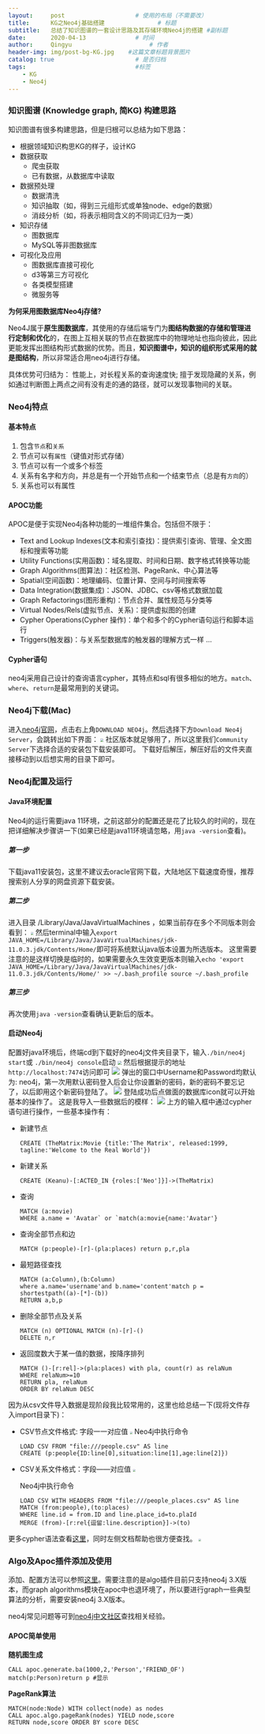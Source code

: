 ```yaml
---
layout:     post                    # 使用的布局（不需要改）
title:      KG之Neo4j基础搭建               # 标题
subtitle:   总结了知识图谱的一套设计思路及其存储环境Neo4j的搭建 #副标题
date:       2020-04-13              # 时间
author:     Qingyu                      # 作者
header-img: img/post-bg-KG.jpg    #这篇文章标题背景图片
catalog: true                       # 是否归档
tags:                               #标签
    - KG
    - Neo4j
---
```


### 知识图谱 (Knowledge graph, 简KG) 构建思路
知识图谱有很多构建思路，但是归根可以总结为如下思路：
- 根据领域知识构思KG的样子，设计KG
- 数据获取
  - 爬虫获取
  - 已有数据，从数据库中读取
- 数据预处理
  - 数据清洗
  - 知识抽取（如，得到三元组形式或单独node、edge的数据）
  - 消歧分析（如，将表示相同含义的不同词汇归为一类）
- 知识存储
  - 图数据库
  - MySQL等非图数据库
- 可视化及应用
  - 图数据库直接可视化
  - d3等第三方可视化
  - 各类模型搭建
  - 微服务等

**为何采用图数据库Neo4j存储?**

Neo4J属于**原生图数据库**，其使用的存储后端专门为**图结构数据的存储和管理进行定制和优化**的，在图上互相关联的节点在数据库中的物理地址也指向彼此，因此更能发挥出图结构形式数据的优势。而且，**知识图谱中，知识的组织形式采用的就是图结构**，所以非常适合用neo4j进行存储。

具体优势可归结为：
性能上，对长程关系的查询速度快; 擅于发现隐藏的关系，例如通过判断图上两点之间有没有走的通的路径，就可以发现事物间的关联。

### Neo4j特点

#### 基本特点
1. 包含`节点`和`关系`
2. 节点可以有`属性`（键值对形式存储）
3. 节点可以有一个或多个标签
4. 关系有名字和方向，并总是有一个开始节点和一个结束节点（总是有`方向`的）
5. 关系也可以有属性

#### APOC功能
APOC是便于实现Neo4j各种功能的一堆组件集合。包括但不限于：
- Text and Lookup Indexes(文本和索引查找)：提供索引查询、管理、全文图标和搜索等功能
- Utility Functions(实用函数)：域名提取、时间和日期、数字格式转换等功能
- Graph Algorithms(图算法)：社区检测、PageRank、中心算法等
- Spatial(空间函数)：地理编码、位置计算、空间与时间搜索等
- Data Integration(数据集成)：JSON、JDBC、csv等格式数据加载
- Graph Refactorings(图形重构)：节点合并、属性规范与分类等
- Virtual Nodes/Rels(虚拟节点、关系)：提供虚拟图的创建
- Cypher Operations(Cypher 操作)：单个和多个的Cypher语句运行和脚本运行
- Triggers(触发器)：与关系型数据库的触发器的理解方式一样
  ...

#### Cypher语句
neo4j采用自己设计的查询语言cypher，其特点和sql有很多相似的地方。`match`、`where`、`return`是最常用到的关键词。

### Neo4j下载(Mac)
进入[neo4j官网](https://neo4j.com/)，点击右上角`DOWNLOAD NEO4j`。然后选择下方`Download Neo4j Server`，会跳转出如下界面：
<img src="https://tva1.sinaimg.cn/large/007S8ZIlly1gdscwfqqqcj30un0u0qb8.jpg" style="zoom: 40%;" />
社区版本就足够用了，所以这里我们`Community Server`下选择合适的安装包下载安装即可。
下载好后解压，解压好后的文件夹直接移动到以后想实用的目录下即可。

### Neo4j配置及运行

#### Java环境配置
Neo4j的运行需要java 11环境，之前这部分的配置还是花了比较久的时间的，现在把详细解决步骤讲一下(如果已经是java11环境请忽略，用`java -version`查看)。

##### 第一步
下载java11安装包，这里不建议去oracle官网下载，大陆地区下载速度奇慢，推荐搜索别人分享的网盘资源下载安装。

##### 第二步
进入目录 /Library/Java/JavaVirtualMachines ，如果当前存在多个不同版本则会看到：
<img src="https://tva1.sinaimg.cn/large/007S8ZIlly1gdscwxnflyj31660lq1d4.jpg" style="zoom: 33%;" />
然后terminal中输入`export JAVA_HOME=/Library/Java/JavaVirtualMachines/jdk-11.0.3.jdk/Contents/Home/`即可将系统默认java版本设置为所选版本。
这里需要注意的是这样切换是临时的，如果需要永久生效变更版本则输入`echo 'export JAVA_HOME=/Library/Java/JavaVirtualMachines/jdk-11.0.3.jdk/Contents/Home/' >> ~/.bash_profile source ~/.bash_profile`

##### 第三步
再次使用`java -version`查看确认更新后的版本。

#### 启动Neo4j
配置好java环境后，终端cd到下载好的neo4j文件夹目录下，输入`./bin/neo4j start`或 `./bin/neo4j console`启动
<img src="https://tva1.sinaimg.cn/large/007S8ZIlly1gdsd27y5msj31740iuniv.jpg" style="zoom: 50%;" />
然后根据提示的地址`http://localhost:7474`访问即可
![](https://tva1.sinaimg.cn/large/007S8ZIlly1gdscx52h53j31680li40e.jpg)
弹出的窗口中Username和Password均默认为: neo4j，第一次用默认密码登入后会让你设置新的密码，新的密码不要忘记了，以后即用这个新密码登陆了。
![](https://tva1.sinaimg.cn/large/007S8ZIlly1gdscxd4metj31680l8gpe.jpg)
登陆成功后点做面的数据库icon就可以开始基本的操作了。
这是我导入一些数据后的模样：
![](https://tva1.sinaimg.cn/large/007S8ZIlly1gdscxte9zbj316c0l4gr1.jpg)
上方的输入框中通过cypher语句进行操作，一些基本操作有：
- 新建节点

  ```cypher
  CREATE (TheMatrix:Movie {title:'The Matrix', released:1999, tagline:'Welcome to the Real World'})
  ```

- 新建关系

  ```cypher
  CREATE (Keanu)-[:ACTED_IN {roles:['Neo']}]->(TheMatrix)
  ```

- 查询

  ```cypher
  MATCH (a:movie)
  WHERE a.name = 'Avatar` or `match(a:movie{name:'Avatar'}
  ```

- 查询全部节点和边

  ```cypher
  MATCH (p:people)-[r]-(pla:places) return p,r,pla
  ```

- 最短路径查找

  ```cypher
  MATCH (a:Column),(b:Column) 
  where a.name='username'and b.name='content'match p = shortestpath((a)-[*]-(b)) 
  RETURN a,b,p
  ```

- 删除全部节点及关系

  ```cypher
  MATCH (n) OPTIONAL MATCH (n)-[r]-() 
  DELETE n,r
  ```

- 返回度数大于某一值的数据，按降序排列

  ```cypher
  MATCH ()-[r:rel]->(pla:places) with pla, count(r) as relaNum 
  WHERE relaNum>=10 
  RETURN pla, relaNum 
  ORDER BY relaNum DESC
  ```

因为从csv文件导入数据是现阶段我比较常用的，这里也给总结一下(现将文件存入import目录下)：
- CSV节点文件格式: 字段一一对应值
  <img src="https://tva1.sinaimg.cn/large/007S8ZIlly1gdsd3a99fvj30se0p0tfk.jpg" style="zoom: 33%;" />
  Neo4j中执行命令 
  
  ```cypher
  LOAD CSV FROM "file:///people.csv" AS line 
  CREATE (p:people{ID:line[0],situation:line[1],age:line[2]})
  ```
  
- CSV关系文件格式：字段——对应值
  <img src="https://tva1.sinaimg.cn/large/007S8ZIlly1gdsd27y5msj31740iuniv.jpg" style="zoom: 33%;" />
  
  Neo4j中执行命令
  
  ```cypher
  LOAD CSV WITH HEADERS FROM "file:///people_places.csv" AS line 
  MATCH (from:people),(to:places) 
  WHERE line.id = from.ID and line.place_id=to.plaId 
  MERGE (from)-[r:rel{逗留:line.description}]->(to)
  ```

更多cypher语法查看[这里](https://neo4j.com/docs/cypher-refcard/current/)，同时左侧文档帮助也很方便查找。
<img src="https://tva1.sinaimg.cn/large/007S8ZIlly1gdsd46x6lkj30u00uktg0.jpg" style="zoom:33%;" />

### Algo及Apoc插件添加及使用

添加、配置方法可以参照[这里](https://www.cnblogs.com/jpfss/p/11392930.html)。需要注意的是algo插件目前只支持neo4j 3.X版本，而graph algorithms模块在apoc中也退环境了，所以要进行graph一些典型算法的分析，需要安装neo4j 3.X版本。

neo4j常见问题等可到[neo4j中文社区](https://neo4j.com.cn/)查找相关经验。

#### APOC简单使用

**随机图生成**

```cypher
CALL apoc.generate.ba(1000,2,'Person','FRIEND_OF')
match(p:Person)return p #显示
```

**PageRank算法**

```cypher
MATCH(node:Node) WITH collect(node) as nodes 
CALL apoc.algo.pageRank(nodes) YIELD node,score 
RETURN node,score ORDER BY score DESC
```

